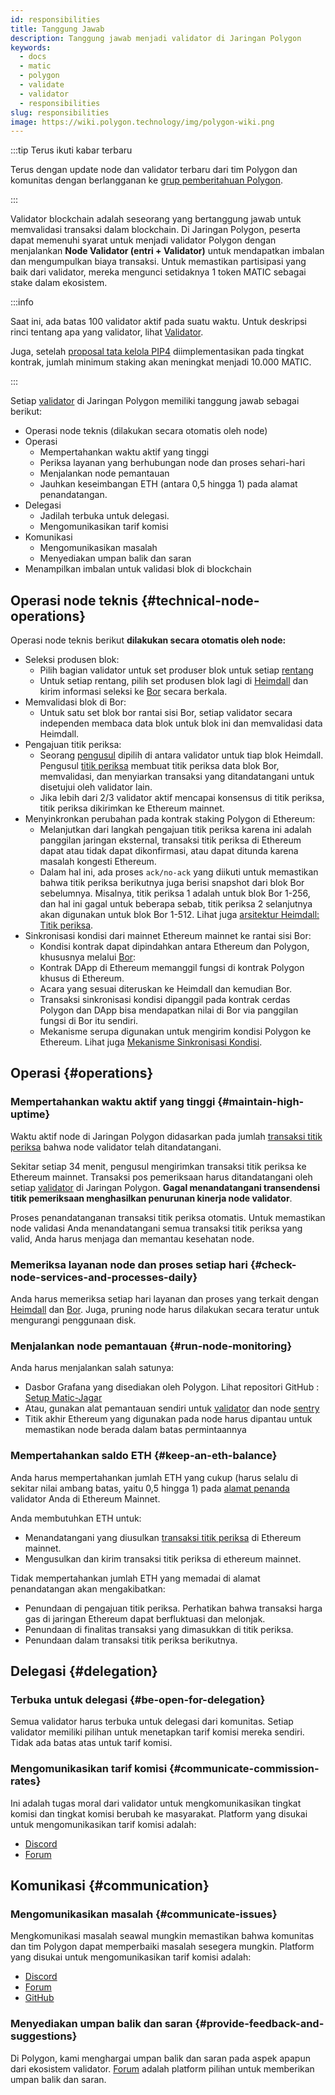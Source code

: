 ```yaml
---
id: responsibilities
title: Tanggung Jawab
description: Tanggung jawab menjadi validator di Jaringan Polygon
keywords:
  - docs
  - matic
  - polygon
  - validate
  - validator
  - responsibilities
slug: responsibilities
image: https://wiki.polygon.technology/img/polygon-wiki.png
---
```


:::tip Terus ikuti kabar terbaru

Terus dengan update node dan validator terbaru dari tim Polygon dan komunitas dengan berlangganan ke [grup pemberitahuan Polygon](https://polygon.technology/notifications/).

:::

Validator blockchain adalah seseorang yang bertanggung jawab untuk memvalidasi transaksi dalam blockchain. Di Jaringan Polygon, peserta dapat memenuhi syarat untuk menjadi validator Polygon dengan menjalankan **Node Validator (entri + Validator)** untuk mendapatkan imbalan dan mengumpulkan biaya transaksi. Untuk memastikan partisipasi yang baik dari validator, mereka mengunci setidaknya 1 token MATIC sebagai stake dalam ekosistem.

:::info

Saat ini, ada batas 100 validator aktif pada suatu waktu. Untuk deskripsi rinci tentang apa yang validator, lihat [Validator](/maintain/validator/architecture).

Juga, setelah [<ins>proposal tata kelola PIP4</ins>](https://forum.polygon.technology/t/pip-4-validator-performance-management/9956) diimplementasikan pada tingkat kontrak, jumlah minimum staking akan meningkat menjadi 10.000 MATIC.

:::

Setiap [validator](/maintain/glossary.md#validator) di Jaringan Polygon memiliki tanggung jawab sebagai berikut:

* Operasi node teknis (dilakukan secara otomatis oleh node)
* Operasi
  * Mempertahankan waktu aktif yang tinggi
  * Periksa layanan yang berhubungan node dan proses sehari-hari
  * Menjalankan node pemantauan
  * Jauhkan keseimbangan ETH (antara 0,5 hingga 1) pada alamat penandatangan.
* Delegasi
  * Jadilah terbuka untuk delegasi.
  * Mengomunikasikan tarif komisi
* Komunikasi
  * Mengomunikasikan masalah
  * Menyediakan umpan balik dan saran
* Menampilkan imbalan untuk validasi blok di blockchain

## Operasi node teknis {#technical-node-operations}

Operasi node teknis berikut **dilakukan secara otomatis oleh node:**

* Seleksi produsen blok:
  * Pilih bagian validator untuk set produser blok untuk setiap [rentang](/docs/maintain/glossary.md#span)
  * Untuk setiap rentang, pilih set produsen blok lagi di [Heimdall](/maintain/glossary.md#heimdall) dan kirim informasi seleksi ke [Bor](/maintain/glossary.md#bor) secara berkala.
* Memvalidasi blok di Bor:
  * Untuk satu set blok bor rantai sisi Bor, setiap validator secara independen membaca data blok untuk blok ini dan memvalidasi data Heimdall.
* Pengajuan titik periksa:
  * Seorang [pengusul](/maintain/glossary.md#proposer) dipilih di antara validator untuk tiap blok Heimdall. Pengusul [titik periksa](/maintain/glossary.md#checkpoint-transaction) membuat titik periksa data blok Bor, memvalidasi, dan menyiarkan transaksi yang ditandatangani untuk disetujui oleh validator lain.
  * Jika lebih dari 2/3 validator aktif mencapai konsensus di titik periksa, titik periksa dikirimkan ke Ethereum mainnet.
* Menyinkronkan perubahan pada kontrak staking Polygon di Ethereum:
  * Melanjutkan dari langkah pengajuan titik periksa karena ini adalah panggilan jaringan eksternal, transaksi titik periksa di Ethereum dapat atau tidak dapat dikonfirmasi, atau dapat ditunda karena masalah kongesti Ethereum.
  * Dalam hal ini, ada proses `ack/no-ack` yang diikuti untuk memastikan bahwa titik periksa berikutnya juga berisi snapshot dari blok Bor sebelumnya. Misalnya, titik periksa 1 adalah untuk blok Bor 1-256, dan hal ini gagal untuk beberapa sebab, titik periksa 2 selanjutnya akan digunakan untuk blok Bor 1-512. Lihat juga [arsitektur Heimdall: Titik periksa](/pos/heimdall/checkpoint).
* Sinkronisasi kondisi dari mainnet Ethereum mainnet ke rantai sisi Bor:
  * Kondisi kontrak dapat dipindahkan antara Ethereum dan Polygon, khususnya melalui [Bor](/maintain/glossary.md#bor):
  * Kontrak DApp di Ethereum memanggil fungsi di kontrak Polygon khusus di Ethereum.
  * Acara yang sesuai diteruskan ke Heimdall dan kemudian Bor.
  * Transaksi sinkronisasi kondisi dipanggil pada kontrak cerdas Polygon dan DApp bisa mendapatkan nilai di Bor via panggilan fungsi di Bor itu sendiri.
  * Mekanisme serupa digunakan untuk mengirim kondisi Polygon ke Ethereum. Lihat juga [Mekanisme Sinkronisasi Kondisi](/docs/pos/state-sync/state-sync).

## Operasi {#operations}

### Mempertahankan waktu aktif yang tinggi {#maintain-high-uptime}

Waktu aktif node di Jaringan Polygon didasarkan pada jumlah [transaksi titik periksa](/docs/maintain/glossary.md#checkpoint-transaction) bahwa node validator telah ditandatangani.

Sekitar setiap 34 menit, pengusul mengirimkan transaksi titik periksa ke Ethereum mainnet. Transaksi pos pemeriksaan harus ditandatangani oleh setiap [validator](/maintain/glossary.md#validator) di Jaringan Polygon. **Gagal menandatangani transendensi titik pemeriksaan menghasilkan penurunan kinerja node validator**.

Proses penandatanganan transaksi titik periksa otomatis. Untuk memastikan node validasi Anda menandatangani semua transaksi titik periksa yang valid, Anda harus menjaga dan memantau kesehatan node.

### Memeriksa layanan node dan proses setiap hari {#check-node-services-and-processes-daily}

Anda harus memeriksa setiap hari layanan dan proses yang terkait dengan [Heimdall](/maintain/glossary.md#heimdall) dan [Bor](/maintain/glossary.md#bor). Juga, pruning node harus dilakukan secara teratur untuk mengurangi penggunaan disk.

### Menjalankan node pemantauan {#run-node-monitoring}

Anda harus menjalankan salah satunya:

* Dasbor Grafana yang disediakan oleh Polygon. Lihat repositori GitHub : [Setup Matic-Jagar](https://github.com/vitwit/matic-jagar)
* Atau, gunakan alat pemantauan sendiri untuk [validator](/maintain/glossary.md#validator) dan node [sentry](/maintain/glossary.md#sentry)
* Titik akhir Ethereum yang digunakan pada node harus dipantau untuk memastikan node berada dalam batas permintaannya

### Mempertahankan saldo ETH {#keep-an-eth-balance}

Anda harus mempertahankan jumlah ETH yang cukup (harus selalu di sekitar nilai ambang batas, yaitu 0,5 hingga 1) pada [alamat penanda](/maintain/glossary.md#signer-address) validator Anda di Ethereum Mainnet.

Anda membutuhkan ETH untuk:

* Menandatangani yang diusulkan [transaksi titik periksa](/maintain/glossary.md#checkpoint-transaction) di Ethereum mainnet.
* Mengusulkan dan kirim transaksi titik periksa di ethereum mainnet.

Tidak mempertahankan jumlah ETH yang memadai di alamat penandatangan akan mengakibatkan:

* Penundaan di pengajuan titik periksa. Perhatikan bahwa transaksi harga gas di jaringan Ethereum dapat berfluktuasi dan melonjak.
* Penundaan di finalitas transaksi yang dimasukkan di titik periksa.
* Penundaan dalam transaksi titik periksa berikutnya.

## Delegasi {#delegation}

### Terbuka untuk delegasi {#be-open-for-delegation}

Semua validator harus terbuka untuk delegasi dari komunitas. Setiap validator memiliki pilihan untuk menetapkan tarif komisi mereka sendiri. Tidak ada batas atas untuk tarif komisi.

### Mengomunikasikan tarif komisi {#communicate-commission-rates}

Ini adalah tugas moral dari validator untuk mengkomunikasikan tingkat komisi dan tingkat komisi berubah ke masyarakat. Platform yang disukai untuk mengomunikasikan tarif komisi adalah:

* [Discord](https://discord.com/invite/0xPolygon)
* [Forum](https://forum.polygon.technology/)

## Komunikasi {#communication}

### Mengomunikasikan masalah {#communicate-issues}

Mengkomunikasi masalah seawal mungkin memastikan bahwa komunitas dan tim Polygon dapat memperbaiki masalah sesegera mungkin. Platform yang disukai untuk mengomunikasikan tarif komisi adalah:

* [Discord](https://discord.com/invite/0xPolygon)
* [Forum](https://forum.polygon.technology/)
* [GitHub](https://github.com/maticnetwork)

### Menyediakan umpan balik dan saran {#provide-feedback-and-suggestions}

Di Polygon, kami menghargai umpan balik dan saran pada aspek apapun dari ekosistem validator. [Forum](https://forum.polygon.technology/) adalah platform pilihan untuk memberikan umpan balik dan saran.
